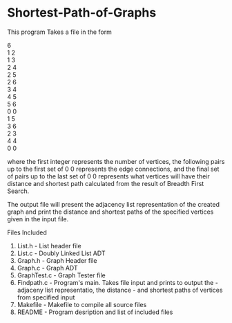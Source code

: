 # Shortest-Path-of-Graphs
This program Takes a file in the form 

6  
1 2  
1 3  
2 4  
2 5  
2 6  
3 4  
4 5  
5 6  
0 0  
1 5  
3 6  
2 3  
4 4  
0 0  
  
where the first integer represents the number of vertices,
the following pairs up to the first set of 0 0 represents
the edge connections, and the final set of pairs up to the last
set of 0 0 represents what vertices will have their distance and
shortest path calculated from the result of Breadth First Search.

The output file will present the adjacency list representation of
the created graph and print the distance and shortest paths of the
specified vertices given in the input file.

Files Included
1) List.h		- List header file
2) List.c		- Doubly Linked List ADT
3) Graph.h		- Graph Header file
4) Graph.c 		- Graph ADT
5) GraphTest.c		- Graph Tester file
6) Findpath.c		- Program's main. Takes file input and prints to output the
			- adjaceny list representatio, the distance
			- and shortest paths of vertices from specified input
7) Makefile		- Makefile to compile all source files
8) README 		- Program desription and list of included files


